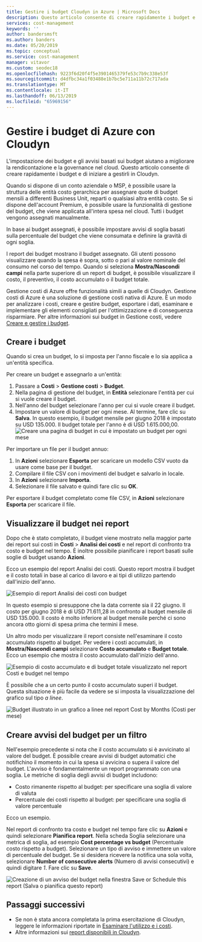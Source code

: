 ```yaml
---
title: Gestire i budget Cloudyn in Azure | Microsoft Docs
description: Questo articolo consente di creare rapidamente i budget e di iniziare a gestirli in Cloudyn.
services: cost-management
keywords: ''
author: bandersmsft
ms.author: banders
ms.date: 05/20/2019
ms.topic: conceptual
ms.service: cost-management
manager: vitavor
ms.custom: seodec18
ms.openlocfilehash: 9223f6d20f4f5e3901465379fe53c7b9c338e53f
ms.sourcegitcommit: d4dfbc34a1f03488e1b7bc5e711a11b72c717ada
ms.translationtype: MT
ms.contentlocale: it-IT
ms.lasthandoff: 06/13/2019
ms.locfileid: "65969156"
---
```

# <a name="manage-azure-budgets-with-cloudyn"></a>Gestire i budget di Azure con Cloudyn

L'impostazione dei budget e gli avvisi basati sui budget aiutano a migliorare la rendicontazione e la governance nel cloud. Questo articolo consente di creare rapidamente i budget e di iniziare a gestirli in Cloudyn.

Quando si dispone di un conto aziendale o MSP, è possibile usare la struttura delle entità costo gerarchica per assegnare quote di budget mensili a differenti Business Unit, reparti o qualsiasi altra entità costo. Se si dispone dell'account Premium, è possibile usare la funzionalità di gestione del budget, che viene applicata all'intera spesa nel cloud. Tutti i budget vengono assegnati manualmente.

In base ai budget assegnati, è possibile impostare avvisi di soglia basati sulla percentuale del budget che viene consumata e definire la gravità di ogni soglia.

I report dei budget mostrano il budget assegnato. Gli utenti possono visualizzare quando la spesa è sopra, sotto o pari al valore nominale del consumo nel corso del tempo. Quando si seleziona **Mostra/Nascondi campi** nella parte superiore di un report di budget, è possibile visualizzare il costo, il preventivo, il costo accumulato o il budget totale.

Gestione costi di Azure offre funzionalità simili a quelle di Cloudyn. Gestione costi di Azure è una soluzione di gestione costi nativa di Azure. È un modo per analizzare i costi, creare e gestire budget, esportare i dati, esaminare e implementare gli elementi consigliati per l'ottimizzazione e di conseguenza risparmiare. Per altre informazioni sui budget in Gestione costi, vedere [Creare e gestire i budget](tutorial-acm-create-budgets.md).

## <a name="create-budgets"></a>Creare i budget

Quando si crea un budget, lo si imposta per l'anno fiscale e lo sia applica a un'entità specifica.

Per creare un budget e assegnarlo a un'entità:

1. Passare a **Costi** &gt; **Gestione costi** &gt; **Budget**.
2. Nella pagina di gestione del budget, in **Entità** selezionare l'entità per cui si vuole creare il budget.
3. Nell'anno del budget selezionare l'anno per cui si vuole creare il budget.
4. Impostare un valore di budget per ogni mese. Al termine, fare clic su **Salva**.
In questo esempio, il budget mensile per giugno 2018 è impostato su USD 135.000. Il budget totale per l'anno è di USD 1.615.000,00.
![Creare una pagina di budget in cui è impostato un budget per ogni mese](./media/manage-budgets/set-budget.png)


Per importare un file per il budget annuo:

1. In **Azioni** selezionare **Esporta** per scaricare un modello CSV vuoto da usare come base per il budget.
2. Compilare il file CSV con i movimenti del budget e salvarlo in locale.
3. In **Azioni** selezionare **Importa**.
4. Selezionare il file salvato e quindi fare clic su **OK**.

Per esportare il budget completato come file CSV, in **Azioni** selezionare **Esporta** per scaricare il file.

## <a name="view-budget-in-reports"></a>Visualizzare il budget nei report

Dopo che è stato completato, il budget viene mostrato nella maggior parte dei report sui costi in **Costi** &gt; **Analisi dei costi** e nel report di confronto tra costo e budget nel tempo. È inoltre possibile pianificare i report basati sulle soglie di budget usando **Azioni**.

Ecco un esempio del report Analisi dei costi. Questo report mostra il budget e il costo totali in base al carico di lavoro e ai tipi di utilizzo partendo dall'inizio dell'anno.

![Esempio di report Analisi dei costi con budget](./media/manage-budgets/cost-analysis-budget-example.png)

In questo esempio si presuppone che la data corrente sia il 22 giugno. Il costo per giugno 2018 è di USD 71.611,28 in confronto al budget mensile di USD 135.000. Il costo è molto inferiore al budget mensile perché ci sono ancora otto giorni di spesa prima che termini il mese.

Un altro modo per visualizzare il report consiste nell'esaminare il costo accumulato rispetto al budget. Per vedere i costi accumulati, in **Mostra/Nascondi campi** selezionare **Costo accumulato** e **Budget totale**. Ecco un esempio che mostra il costo accumulato dall'inizio dell'anno.

![Esempio di costo accumulato e di budget totale visualizzato nel report Costi e budget nel tempo](./media/manage-budgets/accumulated-budget.png)

È possibile che a un certo punto il costo accumulato superi il budget. Questa situazione è più facile da vedere se si imposta la visualizzazione del grafico sul tipo _a linee_.

![Budget illustrato in un grafico a linee nel report Cost by Months (Costi per mese)](./media/manage-budgets/budget-line.png)

## <a name="create-budget-alerts-for-a-filter"></a>Creare avvisi del budget per un filtro

Nell'esempio precedente si nota che il costo accumulato si è avvicinato al valore del budget. È possibile creare avvisi di budget automatici che notifichino il momento in cui la spesa si avvicina o supera il valore del budget. L'avviso è fondamentalmente un report programmato con una soglia. Le metriche di soglia degli avvisi di budget includono:

- Costo rimanente rispetto al budget: per specificare una soglia di valore di valuta
- Percentuale dei costi rispetto al budget: per specificare una soglia di valore percentuale

Ecco un esempio.

Nel report di confronto tra costo e budget nel tempo fare clic su **Azioni** e quindi selezionare **Pianifica report**. Nella scheda Soglia selezionare una metrica di soglia, ad esempio **Cost percentage vs budget** (Percentuale costo rispetto a budget). Selezionare un tipo di avviso e immettere un valore di percentuale del budget. Se si desidera ricevere la notifica una sola volta, selezionare **Number of consecutive alerts** (Numero di avvisi consecutivi) e quindi digitare _1_. Fare clic su **Save**.

![Creazione di un avviso del budget nella finestra Save or Schedule this report (Salva o pianifica questo report)](./media/manage-budgets/budget-alert.png)

## <a name="next-steps"></a>Passaggi successivi

- Se non è stata ancora completata la prima esercitazione di Cloudyn, leggere le informazioni riportate in [Esaminare l'utilizzo e i costi](tutorial-review-usage.md).
- Altre informazioni sui [report disponibili in Cloudyn](use-reports.md).

